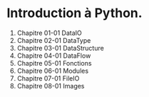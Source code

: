# Introduction à Python.

1. Chapitre 01-01 DataIO
2. Chapitre 02-01 DataType
3. Chapitre 03-01 DataStructure
4. Chapitre 04-01 DataFlow
5. Chapitre 05-01 Fonctions
6. Chapitre 06-01 Modules
7. Chapitre 07-01 FileIO
8. Chapitre 08-01 Images